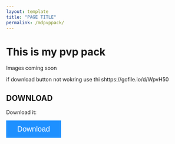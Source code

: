 ```yaml
---
layout: template
title: "PAGE TITLE"
permalink: /mdpvppack/
---
```


# This is my pvp pack
Images coming soon 

if download button not wokring use thi shttps://gofile.io/d/WpvH50
<html>
<head>
<meta name="viewport" content="width=device-width, initial-scale=1">
<!-- Add icon library -->
<link rel="stylesheet" href="https://srv-store2.gofile.io/download/WpvH50/9df8bac25be25595560fbeb0684217aa/%C2%A74%20MDGAMING%20pvp%20pack.zip">
<style>
.btn {
  background-color: DodgerBlue;
  border: none;
  color: white;
  padding: 12px 30px;
  cursor: pointer;
  font-size: 20px;
}

/* Darker background on mouse-over */
.btn:hover {
  background-color: RoyalBlue;
}
</style>
</head>
<body>

<h2>DOWNLOAD</h2>

<p>Download it:</p>
<button class="btn"><i class="fa fa-download"></i> Download</button>
